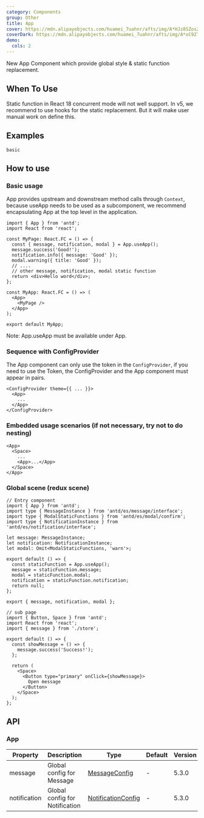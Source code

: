 ```yaml
---
category: Components
group: Other
title: App
cover: https://mdn.alipayobjects.com/huamei_7uahnr/afts/img/A*HJz8SZos2wgAAAAAAAAAAAAADrJ8AQ/original
coverDark: https://mdn.alipayobjects.com/huamei_7uahnr/afts/img/A*oC92TK44Ex8AAAAAAAAAAAAADrJ8AQ/original
demo:
  cols: 2
---
```


New App Component which provide global style & static function replacement.

## When To Use

Static function in React 18 concurrent mode will not well support. In v5, we recommend to use hooks for the static replacement. But it will make user manual work on define this.

## Examples

<!-- prettier-ignore -->
<code src="./demo/basic.tsx">basic</code>

## How to use

### Basic usage

App provides upstream and downstream method calls through `Context`, because useApp needs to be used as a subcomponent, we recommend encapsulating App at the top level in the application.

```tsx
import { App } from 'antd';
import React from 'react';

const MyPage: React.FC = () => {
  const { message, notification, modal } = App.useApp();
  message.success('Good!');
  notification.info({ message: 'Good' });
  modal.warning({ title: 'Good' });
  // ....
  // other message, notification, modal static function
  return <div>Hello word</div>;
};

const MyApp: React.FC = () => (
  <App>
    <MyPage />
  </App>
);

export default MyApp;
```

Note: App.useApp must be available under App.

### Sequence with ConfigProvider

The App component can only use the token in the `ConfigProvider`, if you need to use the Token, the ConfigProvider and the App component must appear in pairs.

```tsx
<ConfigProvider theme={{ ... }}>
  <App>
    ...
  </App>
</ConfigProvider>
```

### Embedded usage scenarios (if not necessary, try not to do nesting)

```tsx
<App>
  <Space>
    ...
    <App>...</App>
  </Space>
</App>
```

### Global scene (redux scene)

```tsx
// Entry component
import { App } from 'antd';
import type { MessageInstance } from 'antd/es/message/interface';
import type { ModalStaticFunctions } from 'antd/es/modal/confirm';
import type { NotificationInstance } from 'antd/es/notification/interface';

let message: MessageInstance;
let notification: NotificationInstance;
let modal: Omit<ModalStaticFunctions, 'warn'>;

export default () => {
  const staticFunction = App.useApp();
  message = staticFunction.message;
  modal = staticFunction.modal;
  notification = staticFunction.notification;
  return null;
};

export { message, notification, modal };
```

```tsx
// sub page
import { Button, Space } from 'antd';
import React from 'react';
import { message } from './store';

export default () => {
  const showMessage = () => {
    message.success('Success!');
  };

  return (
    <Space>
      <Button type="primary" onClick={showMessage}>
        Open message
      </Button>
    </Space>
  );
};
```

## API

### App

| Property     | Description                    | Type                                                               | Default | Version |
| ------------ | ------------------------------ | ------------------------------------------------------------------ | ------- | ------- |
| message      | Global config for Message      | [MessageConfig](/components/message/#messageconfig)                | -       | 5.3.0   |
| notification | Global config for Notification | [NotificationConfig](/components/notification/#notificationconfig) | -       | 5.3.0   |
